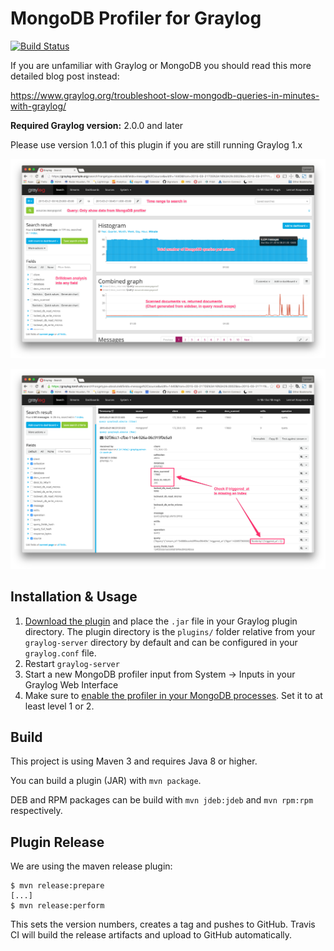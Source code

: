 MongoDB Profiler for Graylog
============================

[![Build Status](https://travis-ci.org/Graylog2/graylog-plugin-mongodb-profiler.svg)](https://travis-ci.org/Graylog2/graylog-plugin-mongodb-profiler)

If you are unfamiliar with Graylog or MongoDB you should read this more
detailed blog post instead:

https://www.graylog.org/troubleshoot-slow-mongodb-queries-in-minutes-with-graylog/

**Required Graylog version:** 2.0.0 and later

Please use version 1.0.1 of this plugin if you are still running Graylog 1.x

![](https://github.com/Graylog2/graylog-plugin-mongodb-profiler/blob/master/1.png)

![](https://github.com/Graylog2/graylog-plugin-mongodb-profiler/blob/master/2.png)

## Installation & Usage

1. [Download the plugin](https://github.com/Graylog2/graylog-plugin-mongodb-profiler/releases)
and place the `.jar` file in your Graylog plugin directory. The plugin directory
is the `plugins/` folder relative from your `graylog-server` directory by default
and can be configured in your `graylog.conf` file.
1. Restart `graylog-server`
1. Start a new MongoDB profiler input from System -> Inputs in your Graylog Web Interface
1. Make sure to [enable the profiler in your MongoDB processes](https://docs.mongodb.org/v3.0/tutorial/manage-the-database-profiler/). Set it to at least level 1 or 2.


## Build

This project is using Maven 3 and requires Java 8 or higher.

You can build a plugin (JAR) with `mvn package`.

DEB and RPM packages can be build with `mvn jdeb:jdeb` and `mvn rpm:rpm` respectively.

## Plugin Release

We are using the maven release plugin:

```
$ mvn release:prepare
[...]
$ mvn release:perform
```

This sets the version numbers, creates a tag and pushes to GitHub. Travis CI will build the release artifacts and upload to GitHub automatically.
